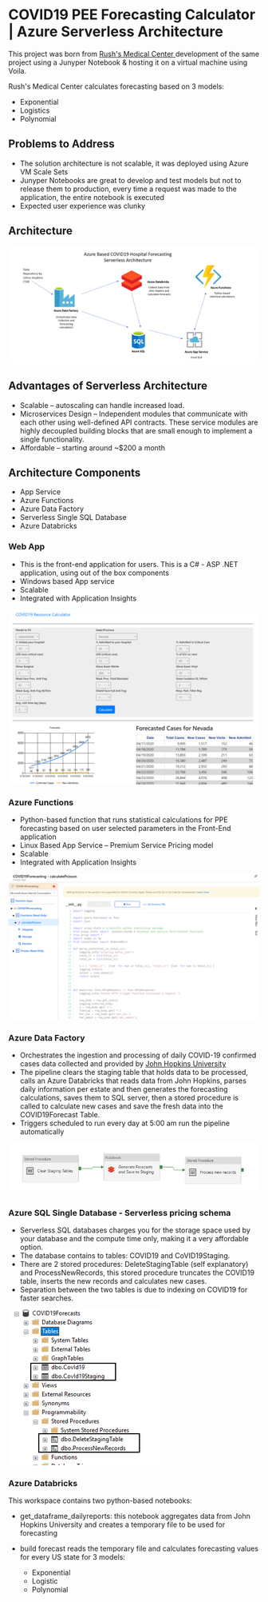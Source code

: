 # COVID19 PEE Forecasting Calculator | Azure Serverless Architecture

This project was born from <a href="https://webalyticos.home.blog/2020/03/24/covd19forecast/" target="_blank"> Rush's Medical Center </a> development of the same project using a Junyper Notebook & hosting it on a virtual machine using Voila.

Rush's Medical Center calculates forecasting based on 3 models:

* Exponential
* Logistics
* Polynomial

## Problems to Address

* The solution architecture is not scalable, it was deployed using Azure VM Scale Sets
* Junyper Notebooks are great to develop and test models but not to release them to production, every time a request was made to the application, the entire notebook is executed
* Expected user experience was clunky


<!-- ### [Deploy to Azure](deploy/deploy.md) -->

## Architecture

![](media/architecture.png)

## Advantages of Serverless Architecture

* Scalable – autoscaling can handle increased load.
* Microservices Design – Independent modules that communicate with each other using well-defined API contracts. These service modules are highly decoupled building blocks that are small enough to implement a single functionality.
* Affordable – starting around ~$200 a month

## Architecture Components

* App Service
* Azure Functions
* Azure Data Factory
* Serverless Single SQL Database
* Azure Databricks

### Web App

* This is the front-end application for users. This is a C# - ASP .NET application, using out of the box components
* Windows based App service
* Scalable
* Integrated with Application Insights

![](media/frontend.png)

### Azure Functions

* Python-based function that runs statistical calculations for PPE forecasting based on user selected parameters in the Front-End application
* Linux Based App Service – Premium Service Pricing model
* Scalable
* Integrated with Application Insights

![](media/functions.png)

### Azure Data Factory

* Orchestrates the ingestion and processing of daily COVID-19 confirmed cases data collected and provided by [John Hopkins University](https://raw.githubusercontent.com/CSSEGISandData/COVID-19/master/csse_covid_19_data/csse_covid_19_daily_reports/)
* The pipeline clears the staging table that holds data to be processed, calls an Azure Databricks that reads data from John Hopkins, parses daily information per estate and then generates the forecasting calculations, saves them to SQL server, then a stored procedure is called to calculate new cases and save the fresh data into the COVID19Forecast Table.
* Triggers scheduled to run every day at 5:00 am run the pipeline automatically

![](media/pipeline.png)

### Azure SQL Single Database - Serverless pricing schema

* Serverless SQL databases charges you for the storage space used by your database and the compute time only, making it a very affordable option.
* The database contains to tables: COVID19 and CoVID19Staging. 
* There are 2 stored procedures: DeleteStagingTable (self explanatory) and ProcessNewRecords, this stored procedure truncates the COVID19 table, inserts the new records and calculates new cases.
* Separation between the two tables is due to indexing on COVID19 for faster searches.

![](media/databaseschema.png)

### Azure Databricks

This workspace contains two python-based notebooks:

* get_dataframe_dailyreports: this notebook aggregates data from John Hopkins University and creates a temporary file to be used for forecasting

* build forecast reads the temporary file and calculates forecasting values for every US state for 3 models:
   * Exponential
   * Logistic
   * Polynomial
